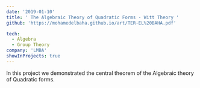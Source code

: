 ```yaml
---
date: '2019-01-10'
title: ' The Algebraic Theory of Quadratic Forms - Witt Theory '
github: 'https://mohamedelbaha.github.io/art/TER-EL%20BAHA.pdf'

tech:
  - Algebra
  - Group Theory
company: 'LMBA'
showInProjects: true
---
```


In this project we demonstrated the central theorem of the Algebraic theory of Quadratic forms.
